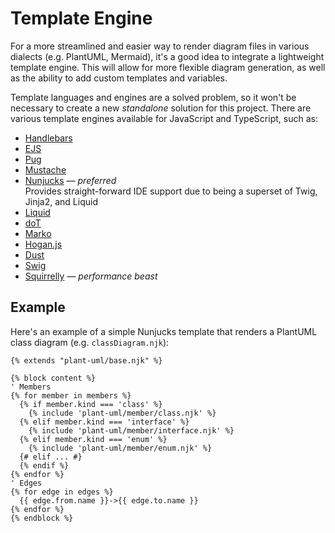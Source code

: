 # Template Engine

For a more streamlined and easier way to render diagram files in various dialects (e.g. PlantUML, Mermaid), it's a good idea to integrate a lightweight template engine. This will allow for more flexible diagram generation, as well as the ability to add custom templates and variables.

Template languages and engines are a solved problem, so it won't be necessary to create a new _standalone_ solution for this project. There are various template engines available for JavaScript and TypeScript, such as:

- [Handlebars](https://handlebarsjs.com/)
- [EJS](https://ejs.co/)
- [Pug](https://pugjs.org/api/getting-started.html)
- [Mustache](https://mustache.github.io/)
- [Nunjucks](https://mozilla.github.io/nunjucks/) — _preferred_ <br>
  Provides straight-forward IDE support due to being a superset of Twig, Jinja2, and Liquid
- [Liquid](https://shopify.github.io/liquid/)
- [doT](http://olado.github.io/doT/)
- [Marko](https://markojs.com/)
- [Hogan.js](http://twitter.github.io/hogan.js/)
- [Dust](http://www.dustjs.com/)
- [Swig](https://node-swig.github.io/swig-templates/)
- [Squirrelly](https://squirrelly.js.org/) — _performance beast_

## Example

Here's an example of a simple Nunjucks template that renders a PlantUML class diagram (e.g. `classDiagram.njk`):

```nunjucks
{% extends "plant-uml/base.njk" %}

{% block content %}
' Members
{% for member in members %}
  {% if member.kind === 'class' %}
    {% include 'plant-uml/member/class.njk' %}
  {% elif member.kind === 'interface' %}
    {% include 'plant-uml/member/interface.njk' %}
  {% elif member.kind === 'enum' %}
    {% include 'plant-uml/member/enum.njk' %}
  {# elif ... #}
  {% endif %}
{% endfor %}
' Edges
{% for edge in edges %}
  {{ edge.from.name }}->{{ edge.to.name }}
{% endfor %}
{% endblock %}
```
